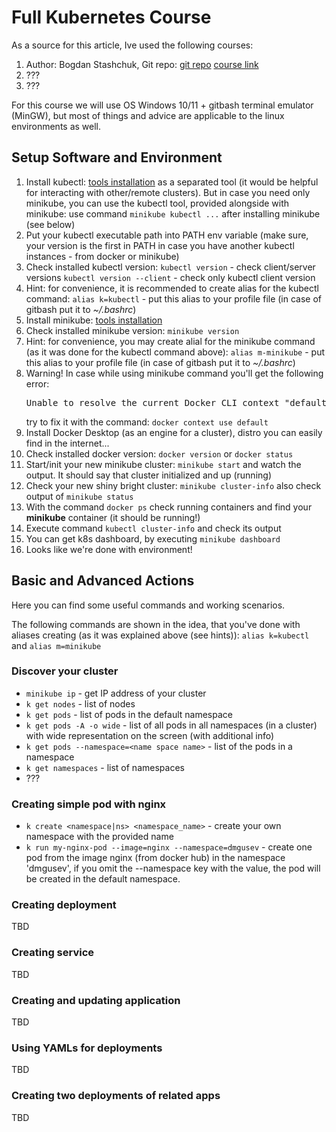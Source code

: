 # Full Kubernetes Course

As a source for this article, Ive used the following courses:

1. Author: Bogdan Stashchuk, Git repo: [git repo](https://github.com/bstashchuk/k8s)
   [course link](???)
2. ???
3. ???

For this course we  will use OS Windows 10/11 + gitbash terminal emulator (MinGW), but most of things and advice are applicable to the linux environments as well.

## Setup Software and Environment

1. Install kubectl: [tools installation](https://kubernetes.io/docs/tasks/tools/) as a separated tool (it would  be helpful for interacting with other/remote clusters). But in case you need only minikube, you can use the kubectl tool, provided alongside with minikube: use command `minikube kubectl ...` after installing minikube (see below)
2. Put your kubectl executable path into PATH env variable (make sure, your version is the first in PATH in case you have another kubectl instances - from docker or minikube)
3. Check installed kubectl version:
   `kubectl version` - check client/server versions
   `kubectl version --client` - check only kubectl client version
4. Hint: for convenience, it is recommended to create alias for the kubectl command:
   `alias k=kubectl` - put this alias to your profile file (in case of gitbash put it to *~/.bashrc*)
5. Install minikube: [tools installation](https://kubernetes.io/docs/tasks/tools/)
6. Check installed minikube version:
   `minikube version`
7. Hint: for convenience, you may create alial for the minikube command (as it was done for the kubectl command above):
   `alias m-minikube` - put this alias to your profile file (in case of gitbash put it to *~/.bashrc*)
8. Warning! In case while using minikube command you'll get the following error:
   <pre>Unable to resolve the current Docker CLI context "default": context "default": context not found: open ...</pre>
    try to fix it with the command: `docker context use default`
9.  Install Docker Desktop (as an engine for a cluster), distro you can easily find in the internet...
10. Check installed docker version:
   `docker version` or `docker status`
11. Start/init your new minikube cluster:
    `minikube start`
    and watch the output. It should say that cluster initialized and up (running)
12. Check your new shiny bright cluster:
    `minikube cluster-info` also check output of `minikube status`
13. With the command `docker ps` check running containers and find your **minikube** container (it should be running!)
14. Execute command `kubectl cluster-info` and check its output
15. You can get k8s dashboard, by executing `minikube dashboard`
16. Looks like we're done with environment!

## Basic and Advanced Actions

Here you can find some useful commands and working scenarios.

The following commands are shown in the idea, that you've done with aliases creating (as it was explained above (see hints)): `alias k=kubectl` and `alias m=minikube`

### Discover your cluster

- `minikube ip` - get IP address of your cluster
- `k get nodes` - list of nodes
- `k get pods`  - list of pods in the default namespace
- `k get pods -A -o wide` - list of all pods in all namespaces (in a cluster) with wide representation on the screen (with additional info)
- `k get pods --namespace=<name space name>` - list of the pods in a namespace
- `k get namespaces` - list of namespaces
- ???

### Creating simple pod with nginx

- `k create <namespace|ns> <namespace_name>` - create your own namespace with the provided name
- `k run my-nginx-pod --image=nginx --namespace=dmgusev` - create one pod from the image nginx (from docker hub) in the namespace 'dmgusev', if you omit the --namespace key with the value, the pod will be created in the default namespace.

### Creating deployment

TBD

### Creating service

TBD

### Creating and updating application

TBD

### Using YAMLs for deployments

TBD

### Creating two deployments of related apps

TBD
